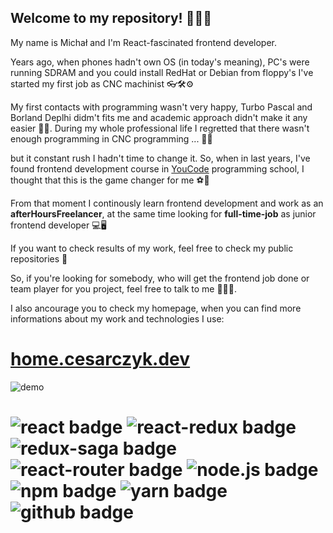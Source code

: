 ## Welcome to my repository! 👋🎈🎉

My name is Michał and I'm React-fascinated frontend developer.

Years ago, when phones hadn't own OS (in today's meaning), PC's were running SDRAM and you could install RedHat or Debian from floppy's I've started my first job as CNC machinist 👓🛠⚙

My first contacts with programming wasn't very happy, Turbo Pascal and Borland Deplhi didm't fits me and academic approach didn't make it any easier 🤷‍♂️. During my whole professional life I regretted that there wasn't enough programming in CNC programming ... 🤦‍♂️

but it constant rush I hadn't time to change it.
So, when in last years, I've found frontend development course in [YouCode](https://www.youcode.pl) programming school, I thought that this is the game changer for me ⚽🥅

From that moment I continously learn frontend development and work as an **afterHoursFreelancer**, at the same time looking for **full-time-job** as junior frontend developer 💻🖥

If you want to check results of my work, feel free to check my public repositories 🔎

So, if you're looking for somebody, who will get the frontend job done or team player for you project, feel free to talk to me 🤝📲📧.

I also ancourage you to check my homepage, when you can find more informations about my work and technologies I use:

# [home.cesarczyk.dev](https://home.cesarczyk.dev)


![demo](demo.gif)

# ![react badge](https://img.shields.io/badge/-ReactJs-blue?logo=react&logoColor=white&style=plastic) ![react-redux badge](https://img.shields.io/badge/-ReactRedux-darkGreen?logo=redux&logoColor=white&style=plastic) ![redux-saga badge](https://img.shields.io/badge/-ReduxSaga-B7178C?logo=reduxSaga&logoColor=white&style=plastic) ![react-router badge](https://img.shields.io/badge/-ReactRouter-ffda00?logo=reactRouter&logoColor=white&style=plastic) ![node.js badge](https://img.shields.io/badge/-NodeJs-0088CC?logo=nodeDotJs&logoColor=white&style=plastic) ![npm badge](https://img.shields.io/badge/-npm-ffffff?logo=NPM&logoColor=white&style=plastic) ![yarn badge](https://img.shields.io/badge/-yarn-ff5722?logo=yarn&logoColor=white&style=plastic) ![github badge](https://img.shields.io/badge/-GitHub-black?logo=gitHub&logoColor=white&style=plastic)
<!--
**MCesarczyk/MCesarczyk** is a ✨ _special_ ✨ repository because its `README.md` (this file) appears on your GitHub profile.

Here are some ideas to get you started:

- 🔭 I’m currently working on ...
- 🌱 I’m currently learning ...
- 👯 I’m looking to collaborate on ...
- 🤔 I’m looking for help with ...
- 💬 Ask me about ...
- 📫 How to reach me: ...
- 😄 Pronouns: ...
- ⚡ Fun fact: ...
-->
